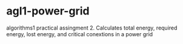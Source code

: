 # agl1-power-grid
 algorithms1 practical assingment 2. Calculates total energy, required energy, lost energy, and critical conextions in a power grid
